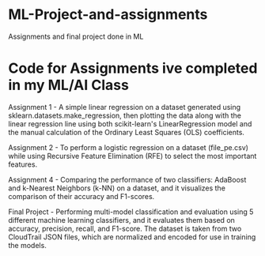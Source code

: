 # ML-Project-and-assignments
Assignments and final project done in ML
# Code for Assignments ive completed in my ML/AI Class
Assignment 1 - A simple linear regression on a dataset generated using sklearn.datasets.make_regression, then plotting the data along with the linear regression line using both scikit-learn's LinearRegression model and the manual calculation of the Ordinary Least Squares (OLS) coefficients.

Assignment 2 -  To perform a logistic regression on a dataset (file_pe.csv) while using Recursive Feature Elimination (RFE) to select the most important features.

Assignment 4 -  Comparing the performance of two classifiers: AdaBoost and k-Nearest Neighbors (k-NN) on a dataset, and it visualizes the comparison of their accuracy and F1-scores.

Final Project -  Performing multi-model classification and evaluation using 5 different machine learning classifiers, and it evaluates them based on accuracy, precision, recall, and F1-score. The dataset is taken from two CloudTrail JSON files, which are normalized and encoded for use in training the models.

